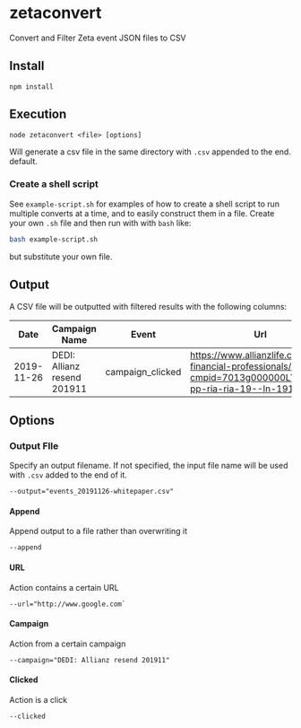 # zetaconvert
Convert and Filter Zeta event JSON files to CSV

## Install
```
npm install
```

## Execution
```
node zetaconvert <file> [options]
```
Will generate a csv file in the same directory with `.csv` appended to the end.
default.

### Create a shell script
See `example-script.sh` for examples of how to create a shell script to run multiple converts at a time, and to easily construct them in a file. Create your own `.sh` file and then run with with `bash` like:

```bash
bash example-script.sh
```
but substitute your own file.

## Output
A CSV file will be outputted with filtered results with the following columns:

| Date | Campaign Name | Event | Url | Email |
| ---- | ---- | ---- | ---- | ---- |
|2019-11-26|DEDI: Allianz resend 201911|campaign_clicked|https://www.allianzlife.com/for-financial-professionals/ria?cmpid=7013g000000LYakAAG-pp-ria-ria-19--ln-191015|mczaja777@gmail.com|

## Options

### Output FIle
Specify an output filename. If not specified, the input file name will be used with `.csv` added to the end of it.
```
--output="events_20191126-whitepaper.csv"
```


#### Append
Append output to a file rather than overwriting it
```
--append
```

#### URL
Action contains a certain URL
```
--url="http://www.google.com`
```

#### Campaign
Action from a certain campaign
```
--campaign="DEDI: Allianz resend 201911" 
```

#### Clicked
Action is a click
```
--clicked
```